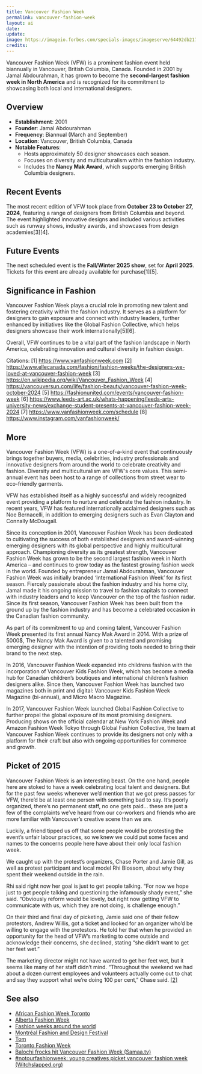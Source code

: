 ```yaml
---
title: Vancouver Fashion Week
permalink: vancouver-fashion-week
layout: ai
date:
update:
image: https://imageio.forbes.com/specials-images/imageserve/64492db2175f57bd9651f763/models/960x0.jpg
credits:
---
```

Vancouver Fashion Week (VFW) is a prominent fashion event held biannually in Vancouver, British Columbia, Canada. Founded in 2001 by Jamal Abdourahman, it has grown to become the **second-largest fashion week in North America** and is recognized for its commitment to showcasing both local and international designers.

## Overview

- **Establishment**: 2001
- **Founder**: Jamal Abdourahman
- **Frequency**: Biannual (March and September)
- **Location**: Vancouver, British Columbia, Canada
- **Notable Features**:
  - Hosts approximately 50 designer showcases each season.
  - Focuses on diversity and multiculturalism within the fashion industry.
  - Includes the **Nancy Mak Award**, which supports emerging British Columbia designers.

## Recent Events

The most recent edition of VFW took place from **October 23 to October 27, 2024**, featuring a range of designers from British Columbia and beyond. The event highlighted innovative designs and included various activities such as runway shows, industry awards, and showcases from design academies[3][4].

## Future Events

The next scheduled event is the **Fall/Winter 2025 show**, set for **April 2025**. Tickets for this event are already available for purchase[1][5].

## Significance in Fashion

Vancouver Fashion Week plays a crucial role in promoting new talent and fostering creativity within the fashion industry. It serves as a platform for designers to gain exposure and connect with industry leaders, further enhanced by initiatives like the Global Fashion Collective, which helps designers showcase their work internationally[5][6].

Overall, VFW continues to be a vital part of the fashion landscape in North America, celebrating innovation and cultural diversity in fashion design.

Citations:
[1] https://www.vanfashionweek.com
[2] https://www.ellecanada.com/fashion/fashion-weeks/the-designers-we-loved-at-vancouver-fashion-week
[3] https://en.wikipedia.org/wiki/Vancouver_Fashion_Week
[4] https://vancouversun.com/life/fashion-beauty/vancouver-fashion-week-october-2024
[5] https://fashionunited.com/events/vancouver-fashion-week
[6] https://www.leeds-art.ac.uk/whats-happening/leeds-arts-university-news/exchange-student-presents-at-vancouver-fashion-week-2024
[7] https://www.vanfashionweek.com/schedule
[8] https://www.instagram.com/vanfashionweek/

## More

Vancouver Fashion Week (VFW) is a one-of-a-kind event that continuously brings together buyers, media, celebrities, industry professionals and innovative designers from around the world to celebrate creativity and fashion. Diversity and multiculturalism are VFW's core values. This semi-annual event has been host to a range of collections from street wear to eco-friendly garments.

VFW has established itself as a highly successful and widely recognized event providing a platform to nurture and celebrate the fashion industry. In recent years, VFW has featured internationally acclaimed designers such as Noe Bernacelli, in addition to emerging designers such as Evan Clayton and Connally McDougall.

Since its conception in 2001, Vancouver Fashion Week has been dedicated to cultivating the success of both established designers and award-winning emerging designers with its global perspective and highly multicultural approach.  Championing diversity as its greatest strength, Vancouver Fashion Week has grown to be the second largest fashion week in North America – and continues to grow today as the fastest growing fashion week in the world.
Founded by entrepreneur Jamal Abdourahman, Vancouver Fashion Week was initially branded ‘International Fashion Week’ for its first season.  Fiercely passionate about the fashion industry and his home city, Jamal made it his ongoing mission to travel to fashion capitals to connect with industry leaders and to keep Vancouver on the top of the fashion radar.  Since its first season, Vancouver Fashion Week has been built from the ground up by the fashion industry and has become a celebrated occasion in the Canadian fashion community.

As part of its commitment to up and coming talent, Vancouver Fashion Week presented its first annual Nancy Mak Award in 2014.  With a prize of 5000$, The Nancy Mak Award is given to a talented and promising emerging designer with the intention of providing tools needed to bring their brand to the next step.

In 2016, Vancouver Fashion Week expanded into childrens fashion with the incorporation of Vancouver Kids Fashion Week, which has become a media hub for Canadian children’s boutiques and international children’s fashion designers alike.  Since then, Vancouver Fashion Week has launched two magazines both in print and digital: Vancouver Kids Fashion Week Magazine (bi-annual), and Micro Macro Magazine.

In 2017, Vancouver Fashion Week launched Global Fashion Collective to further propel the global exposure of its most promising designers.  Producing shows on the official calendar at New York Fashion Week and Amazon Fashion Week Tokyo through Global Fashion Collective, the team at Vancouver Fashion Week continues to provide its designers not only with a platform for their craft but also with ongoing opportunities for commerce and growth.

## Picket of 2015

Vancouver Fashion Week is an interesting beast. On the one hand, people here are stoked to have a week celebrating local talent and designers. But for the past few weeks whenever we’d mention that we got press passes for VFW, there’d be at least one person with something bad to say. It’s poorly organized, there’s no permanent staff, no one gets paid… these are just a few of the complaints we’ve heard from our co-workers and friends who are more familiar with Vancouver’s creative scene than we are.

Luckily, a friend tipped us off that some people would be protesting the event’s unfair labour practices, so we knew we could put some faces and names to the concerns people here have about their only local fashion week.

We caught up with the protest’s organizers, Chase Porter and Jamie Gill, as well as protest participant and local model Rhi Blossom, about why they spent their weekend outside in the rain.

Rhi said right now her goal is just to get people talking. “For now we hope just to get people talking and questioning the infamously shady event,” she said. “Obviously reform would be lovely, but right now getting VFW to communicate with us, which they are not doing, is challenge enough.”

On their third and final day of picketing, Jamie said one of their fellow protestors, Andrew Willis, got a ticket and looked for an organizer who’d be willing to engage with the protestors. He told her that when he provided an opportunity for the head of VFW’s marketing to come outside and acknowledge their concerns, she declined, stating “she didn’t want to get her feet wet.”

The marketing director might not have wanted to get her feet wet, but it seems like many of her staff didn’t mind. “Throughout the weekend we had about a dozen current employees and volunteers actually come out to chat and say they support what we’re doing 100 per cent,” Chase said. <span id="a2">[\[2\]](#f2)</span>

## See also

+ [African Fashion Week Toronto](african-fashion-week-toronto)
+ [Alberta Fashion Week](alberta-fashion-week)
+ [Fashion weeks around the world](fashion-weeks-around-the-world)
+ [Montréal Fashion and Design Festival](montreal-fashion-and-design-festival)
+ [Tom](tom)
+ [Toronto Fashion Week](toronto-fashion-week)
+ [Balochi frocks hit Vancouver Fashion Week (Samaa.tv)](https://www.samaa.tv/culture/2018/12/balochi-frocks-hit-vancouver-fashion-week/)
+ [#notourfashionweek: young creatives picket vancouver fashion week (Witchslapped.org)](https://www.witchslapped.org/awitchsworld/notourfashionweek-young-creatives-picket-vancouver-fashion-week/)
